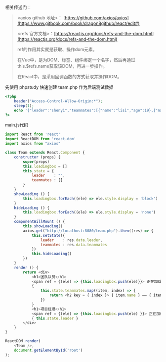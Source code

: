 相关传送门：

> &lt;axios github 地址&gt;： [https://github.com/axios/axios](https://www.gitbook.com/book/dragon8github/react/edit#)
>
> &lt;refs 官方文档&gt;：[https://reactjs.org/docs/refs-and-the-dom.html](https://reactjs.org/docs/refs-and-the-dom.html)
>
> ref的作用其实就是获取、操作dom元素。
>
> 在Vue中，是为DOM、标签、组件绑定一个名字，然后再通过this.$refs.name获取该DOM，再进一步操作。
>
> 在React中，是采用回调函数的方式获取并操作DOM。

先使用 phpstudy 快速创建 team.php 作为后端测试数据

```php
<?php 
    header("Access-Control-Allow-Origin:*");
    sleep(1);
    echo '{"leader":"shenyi","teammates":[{"name":"lisi","age":19},{"name":"zhangsan","age":20}]}';
?>
```

main.js代码

```js
import React from 'react'
import ReactDOM from 'react-dom'
import axios from "axios"

class Team extends React.Component {
    constructor (props) {
        super(props)
        this.loadingbox = []
        this.state = {
            leader    : "",
            teammates : []            
        }
    }
    showLoading () {
        this.loadingbox.forEach((ele) => ele.style.display = 'block')
    }
    hideLoading () {
        this.loadingbox.forEach((ele) => ele.style.display = 'none')
    }
    componentWillMount () {
        this.showLoading()
        axios.get("http://localhost:8080/team.php").then((res) => {
            this.setState({
                leader    : res.data.leader,
                teammates : res.data.teammates
            })
            this.hideLoading()
        })
    }
    render () {
        return <div>
            <h1>团队队员</h1>
            <span ref = {(ele) => {this.loadingbox.push(ele)}}> 正在加载... </span>
            {
                this.state.teammates.map((item, index) => {
                    return <h2 key = { index }> { item.name } —— { item.age } </h2>
                })
            }
            <h1>项目经理</h1>
            <span ref = {(ele) => {this.loadingbox.push(ele) }}> 正在加载... </span>
            { this.state.leader }
        </div>
    }
}

ReactDOM.render(
    <Team />,
    document.getElementById('root')
);
```



